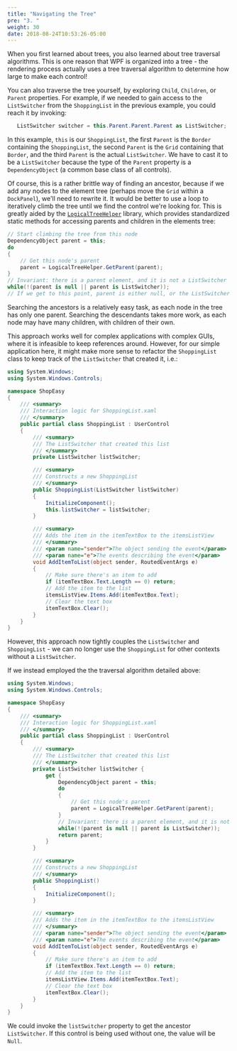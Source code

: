 ```yaml
---
title: "Navigating the Tree"
pre: "3. "
weight: 30
date: 2018-08-24T10:53:26-05:00
---
```


When you first learned about trees, you also learned about tree traversal algorithms.  This is one reason that WPF is organized into a tree - the rendering process actually uses a tree traversal algorithm to determine how large to make each control!

You can also traverse the tree yourself, by exploring `Child`, `Children`, or `Parent` properties.  For example, if we needed to gain access to the `ListSwitcher` from the `ShoppingList` in the previous example, you could reach it by invoking:

```csharp
   ListSwitcher switcher = this.Parent.Parent.Parent as ListSwitcher;
```

In this example, `this` is our `ShoppingList`, the first `Parent` is the `Border` containing the `ShoppingList`, the second `Parent` is the `Grid` containing that `Border`, and the third `Parent` is the actual `ListSwitcher`.  We have to cast it to be a `ListSwitcher` because the type of the `Parent` property is a `DependencyObject` (a common base class of all controls).

Of course, this is a rather brittle way of finding an ancestor, because if we add any nodes to the element tree (perhaps move the `Grid` within a `DockPanel`), we'll need to rewrite it.  It would be better to use a loop to iteratively climb the tree until we find the control we're looking for.  This is greatly aided by the [`LogicalTreeHelper`](https://docs.microsoft.com/en-us/dotnet/api/system.windows.logicaltreehelper?view=netcore-3.1) library, which provides standardized static methods for accessing parents and children in the elements tree:

```csharp
// Start climbing the tree from this node
DependencyObject parent = this;
do
{
    // Get this node's parent
    parent = LogicalTreeHelper.GetParent(parent);
}
// Invariant: there is a parent element, and it is not a ListSwitcher 
while(!(parent is null || parent is ListSwitcher));
// If we get to this point, parent is either null, or the ListSwitcher we're looking for
```

Searching the ancestors is a relatively easy task, as each node in the tree has only one parent.  Searching the descendants takes more work, as each node may have many children, with children of their own.

This approach works well for complex applications with complex GUIs, where it is infeasible to keep references around.  However, for our simple application here, it might make more sense to refactor the `ShoppingList` class to keep track of the `ListSwitcher` that created it, i.e.:

```csharp
using System.Windows;
using System.Windows.Controls;

namespace ShopEasy
{
    /// <summary>
    /// Interaction logic for ShoppingList.xaml
    /// </summary>
    public partial class ShoppingList : UserControl
    {
        /// <summary>
        /// The ListSwitcher that created this list
        /// </summary>
        private ListSwitcher listSwitcher;

        /// <summary>
        /// Constructs a new ShoppingList
        /// </summary>
        public ShoppingList(ListSwitcher listSwitcher)
        {
            InitializeComponent();
            this.listSwitcher = listSwitcher;
        }

        /// <summary>
        /// Adds the item in the itemTextBox to the itemsListView
        /// </summary>
        /// <param name="sender">The object sending the event</param>
        /// <param name="e">The events describing the event</param>
        void AddItemToList(object sender, RoutedEventArgs e)
        {
            // Make sure there's an item to add
            if (itemTextBox.Text.Length == 0) return;
            // Add the item to the list
            itemsListView.Items.Add(itemTextBox.Text);
            // Clear the text box
            itemTextBox.Clear();
        }
    }
}
```

However, this approach now tightly couples the `ListSwitcher` and `ShoppingList` - we can no longer use the `ShoppingList` for other contexts without a `ListSwitcher`. 

If we instead employed the the traversal algorithm detailed above:


```csharp
using System.Windows;
using System.Windows.Controls;

namespace ShopEasy
{
    /// <summary>
    /// Interaction logic for ShoppingList.xaml
    /// </summary>
    public partial class ShoppingList : UserControl
    {
        /// <summary>
        /// The ListSwitcher that created this list
        /// </summary>
        private ListSwitcher listSwitcher { 
            get {
                DependencyObject parent = this;
                do
                {
                    // Get this node's parent
                    parent = LogicalTreeHelper.GetParent(parent);
                }
                // Invariant: there is a parent element, and it is not a ListSwitcher 
                while(!(parent is null || parent is ListSwitcher));
                return parent;
            }
        }

        /// <summary>
        /// Constructs a new ShoppingList
        /// </summary>
        public ShoppingList()
        {
            InitializeComponent();
        }

        /// <summary>
        /// Adds the item in the itemTextBox to the itemsListView
        /// </summary>
        /// <param name="sender">The object sending the event</param>
        /// <param name="e">The events describing the event</param>
        void AddItemToList(object sender, RoutedEventArgs e)
        {
            // Make sure there's an item to add
            if (itemTextBox.Text.Length == 0) return;
            // Add the item to the list
            itemsListView.Items.Add(itemTextBox.Text);
            // Clear the text box
            itemTextBox.Clear();
        }
    }
}
```

We could invoke the `listSwitcher` property to get the ancestor `ListSwitcher`.  If this control is being used without one, the value will be `Null`.